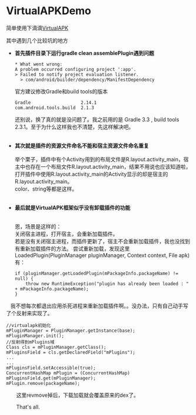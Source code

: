 # VirtualAPKDemo
简单使用下滴滴[VirtualAPK](https://github.com/didi/VirtualAPK) <br>

其中遇到几个比较坑的地方 <br>
- **首先插件目录下运行gradle clean assemblePlugin遇到问题** <br>
    ``` 
    * What went wrong:
    A problem occurred configuring project ':app'.
    > Failed to notify project evaluation listener.
      > com/android/builder/dependency/ManifestDependency
    ```

    官方建议修改Gradle和build tools的版本 <br>
    ```
    Gradle                   2.14.1
    com.android.tools.build  2.1.3
    ```
    还别说，换了真的就是没问题了。我之前用的是 Gradle 3.3 , build tools  2.3.1。至于为什么这样我也不清楚，先这样解决吧。<br><br>

- **其次就是插件的资源文件命名不能和宿主资源文件命名重复**  <br><br>
    举个栗子，插件中有个Activity用到的布局文件是R.layout.activity_main，宿主中也存在一个布局文件R.layout.activity_main，结果不用说也应该知道啦，打开插件中使用R.layout.activity_main的Activity显示的却是宿主的R.layout.activity_main。<br>
color、string等都是这样。<br><br>

- **最后就是VirtualAPK框架似乎没有卸载插件的功能** <br><br>

    恩，场景是这样的：<br>
    关闭宿主进程，打开宿主，会重新加载插件。<br>
    若是没有关闭宿主进程，而插件更新了，宿主不会重新加载插件，我也没找到有重新加载插件的方法。
    尝试重新加载，发现这里LoadedPlugin(PluginManager pluginManager, Context context, File apk)有：
    ```
    if (pluginManager.getLoadedPlugin(mPackageInfo.packageName) != null) {
        throw new RuntimeException("plugin has already been loaded : " + mPackageInfo.packageName);
    } 
    ```
    我不想每次都退出应用杀死进程来重新加载插件啊。。没办法，只有自己动手写了个反射来实现了。<br>
```
//virtualapk初始化
mPluginManager = PluginManager.getInstance(base);
mPluginManager.init();
//反射得到mPlugins域
Class cls = mPluginManager.getClass();
mPluginsField = cls.getDeclaredField("mPlugins");
...
...
mPluginsField.setAccessible(true);
ConcurrentHashMap mPlugin = (ConcurrentHashMap) mPluginsField.get(mPluginManager);
mPlugin.remove(packageName);
```
        这里revmove掉后，下载加载就会覆盖原来的dex了。<br>
        
        That's all.

